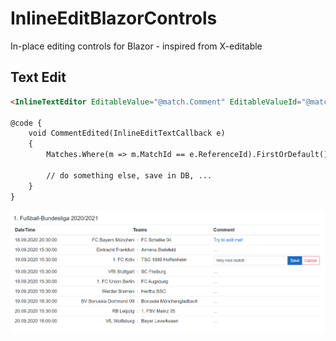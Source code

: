 # InlineEditBlazorControls
In-place editing controls for Blazor - inspired from X-editable

## Text Edit

```html
<InlineTextEditor EditableValue="@match.Comment" EditableValueId="@match.MatchId" ValueSaved="CommentEdited"></InlineTextEditor>

@code {
    void CommentEdited(InlineEditTextCallback e)
    {
        Matches.Where(m => m.MatchId == e.ReferenceId).FirstOrDefault().Comment = e.Value;

        // do something else, save in DB, ...
    }
}
```




![Textedit](.github/images/textedit.png)

